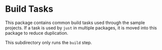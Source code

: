 # Build Tasks

This package contains common build tasks used through the sample projects. If a task is used by `just` in multiple packages, it is moved into this package to reduce duplication.

This subdirectory only runs the `build` step.
